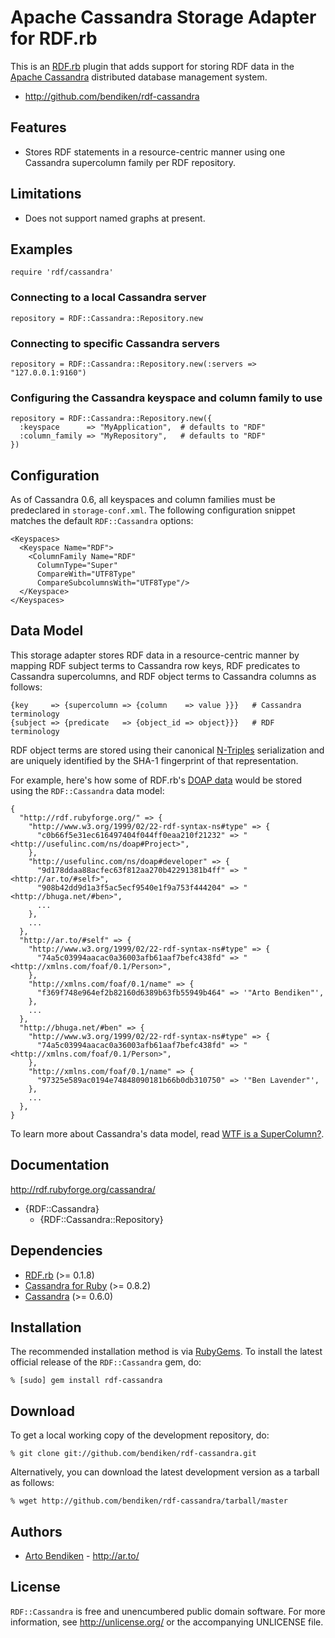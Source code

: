 Apache Cassandra Storage Adapter for RDF.rb
===========================================

This is an [RDF.rb][] plugin that adds support for storing RDF data in the
[Apache Cassandra][Cassandra] distributed database management system.

* <http://github.com/bendiken/rdf-cassandra>

Features
--------

* Stores RDF statements in a resource-centric manner using one Cassandra
  supercolumn family per RDF repository.

Limitations
-----------

* Does not support named graphs at present.

Examples
--------

    require 'rdf/cassandra'

### Connecting to a local Cassandra server

    repository = RDF::Cassandra::Repository.new

### Connecting to specific Cassandra servers

    repository = RDF::Cassandra::Repository.new(:servers => "127.0.0.1:9160")

### Configuring the Cassandra keyspace and column family to use

    repository = RDF::Cassandra::Repository.new({
      :keyspace      => "MyApplication",  # defaults to "RDF"
      :column_family => "MyRepository",   # defaults to "RDF"
    })

Configuration
-------------

As of Cassandra 0.6, all keyspaces and column families must be predeclared
in `storage-conf.xml`. The following configuration snippet matches the
default `RDF::Cassandra` options:

    <Keyspaces>
      <Keyspace Name="RDF">
        <ColumnFamily Name="RDF"
          ColumnType="Super"
          CompareWith="UTF8Type"
          CompareSubcolumnsWith="UTF8Type"/>
      </Keyspace>
    </Keyspaces>

Data Model
----------

This storage adapter stores RDF data in a resource-centric manner by mapping
RDF subject terms to Cassandra row keys, RDF predicates to Cassandra
supercolumns, and RDF object terms to Cassandra columns as follows:

    {key     => {supercolumn => {column    => value }}}   # Cassandra terminology
    {subject => {predicate   => {object_id => object}}}   # RDF terminology

RDF object terms are stored using their canonical [N-Triples][]
serialization and are uniquely identified by the SHA-1 fingerprint of that
representation.

For example, here's how some of RDF.rb's [DOAP data][RDF.rb DOAP] would be
stored using the `RDF::Cassandra` data model:

    {
      "http://rdf.rubyforge.org/" => {
        "http://www.w3.org/1999/02/22-rdf-syntax-ns#type" => {
          "c0b66f5e31ec616497404f044ff0eaa210f21232" => "<http://usefulinc.com/ns/doap#Project>",
        },
        "http://usefulinc.com/ns/doap#developer" => {
          "9d178ddaa88acfec63f812aa270b42291381b4ff" => "<http://ar.to/#self>",
          "908b42dd9d1a3f5ac5ecf9540e1f9a753f444204" => "<http://bhuga.net/#ben>",
          ...
        },
        ...
      },
      "http://ar.to/#self" => {
        "http://www.w3.org/1999/02/22-rdf-syntax-ns#type" => {
          "74a5c03994aacac0a36003afb61aaf7befc438fd" => "<http://xmlns.com/foaf/0.1/Person>",
        },
        "http://xmlns.com/foaf/0.1/name" => {
          "f369f748e964ef2b82160d6389b63fb55949b464" => '"Arto Bendiken"',
        },
        ...
      },
      "http://bhuga.net/#ben" => {
        "http://www.w3.org/1999/02/22-rdf-syntax-ns#type" => {
          "74a5c03994aacac0a36003afb61aaf7befc438fd" => "<http://xmlns.com/foaf/0.1/Person>",
        },
        "http://xmlns.com/foaf/0.1/name" => {
          "97325e589ac0194e74848090181b66b0db310750" => '"Ben Lavender"',
        },
        ...
      },
    }

To learn more about Cassandra's data model, read [WTF is a SuperColumn?][WTF].

Documentation
-------------

<http://rdf.rubyforge.org/cassandra/>

* {RDF::Cassandra}
  * {RDF::Cassandra::Repository}

Dependencies
------------

* [RDF.rb](http://rubygems.org/gems/rdf) (>= 0.1.8)
* [Cassandra for Ruby](http://rubygems.org/gems/cassandra) (>= 0.8.2)
* [Cassandra][] (>= 0.6.0)

Installation
------------

The recommended installation method is via [RubyGems](http://rubygems.org/).
To install the latest official release of the `RDF::Cassandra` gem, do:

    % [sudo] gem install rdf-cassandra

Download
--------

To get a local working copy of the development repository, do:

    % git clone git://github.com/bendiken/rdf-cassandra.git

Alternatively, you can download the latest development version as a tarball
as follows:

    % wget http://github.com/bendiken/rdf-cassandra/tarball/master

Authors
-------

* [Arto Bendiken](mailto:arto.bendiken@gmail.com) - <http://ar.to/>

License
-------

`RDF::Cassandra` is free and unencumbered public domain software. For more
information, see <http://unlicense.org/> or the accompanying UNLICENSE file.

[RDF.rb]:      http://rdf.rubyforge.org/
[RDF.rb DOAP]: http://rdf.rubyforge.org/doap.ttl
[Cassandra]:   http://cassandra.apache.org/
[N-Triples]:   http://blog.datagraph.org/2010/03/grepping-ntriples
[WTF]:         http://arin.me/blog/wtf-is-a-supercolumn-cassandra-data-model
